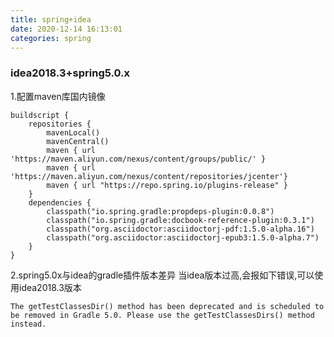 ```yaml
---
title: spring+idea
date: 2020-12-14 16:13:01
categories: spring
---
```

<!-- toc -->
### idea2018.3+spring5.0.x
1.配置maven库国内镜像
```
buildscript {
	repositories {
		mavenLocal()
		mavenCentral()
		maven { url 'https://maven.aliyun.com/nexus/content/groups/public/' }
		maven { url 'https://maven.aliyun.com/nexus/content/repositories/jcenter'}
		maven { url "https://repo.spring.io/plugins-release" }
	}
	dependencies {
		classpath("io.spring.gradle:propdeps-plugin:0.0.8")
		classpath("io.spring.gradle:docbook-reference-plugin:0.3.1")
		classpath("org.asciidoctor:asciidoctorj-pdf:1.5.0-alpha.16")
		classpath("org.asciidoctor:asciidoctorj-epub3:1.5.0-alpha.7")
	}
}
```

2.spring5.0x与idea的gradle插件版本差异
当idea版本过高,会报如下错误,可以使用idea2018.3版本
```
The getTestClassesDir() method has been deprecated and is scheduled to be removed in Gradle 5.0. Please use the getTestClassesDirs() method instead.
```
